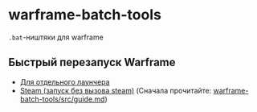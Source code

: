 # warframe-batch-tools

`.bat`-ништяки для warframe

## Быстрый перезапуск Warframe
- [Для отдельного лаунчера](https://github.com/N3M1X10/warframe-batch-tools/blob/main/src/restart-warframe-launcher.bat)
- [Steam (запуск без вызова steam)](https://github.com/N3M1X10/warframe-batch-tools/blob/main/src/restart-warframe-steam.bat) (Сначала прочитайте: [warframe-batch-tools/src/guide.md](https://github.com/N3M1X10/warframe-batch-tools/blob/main/src/guide.md))
